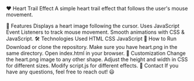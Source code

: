 ❤️ Heart Trail Effect
A simple heart trail effect that follows the user's mouse movement.

📌 Features
Displays a heart image following the cursor.
Uses JavaScript Event Listeners to track mouse movement.
Smooth animations with CSS & JavaScript.
🛠️ Technologies Used
HTML
CSS
JavaScript
🚀 How to Run
Download or clone the repository.
Make sure you have heart.png in the same directory.
Open index.html in your browser.
🎨 Customization
Change the heart.png image to any other shape.
Adjust the height and width in CSS for different sizes.
Modify script.js for different effects.
📩 Contact
If you have any questions, feel free to reach out! 😃

